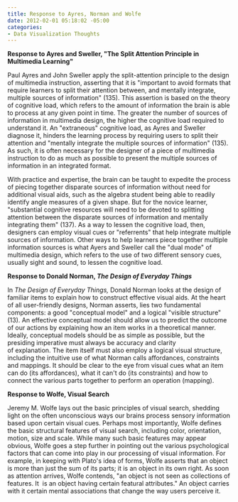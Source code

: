 ```yaml
---
title: Response to Ayres, Norman and Wolfe
date: 2012-02-01 05:18:02 -05:00
categories:
- Data Visualization Thoughts
---
```


<p><strong>Response to Ayres and Sweller, "The Split Attention Principle in Multimedia Learning"</strong></p>
<p>Paul Ayres and John Sweller apply the split-attention principle to the design of multimedia instruction, asserting that it is "important to avoid formats that require learners to split their attention between, and mentally integrate, multiple sources of information" (135). This assertion is based on the theory of cognitive load, which refers to the amount of information the brain is able to process at any given point in time. The greater the number of sources of information in multimedia design, the higher the cognitive load required to understand it. An "extraneous" cognitive load, as Ayres and Sweller diagnose it, hinders the learning process by requiring users to split their attention and "mentally integrate the multiple sources of information" (135). As such, it is often necessary for the designer of a piece of multimedia instruction to do as much as possible to present the multiple sources of information in an integrated format.</p>
<p>With practice and expertise, the brain can be taught to expedite the process of piecing together disparate sources of information without need for additional visual aids, such as the algebra student being able to readily identify angle measures of a given shape. But for the novice learner, "substantial cognitive resources will need to be devoted to splitting attention between the disparate sources of information and mentally integrating them" (137). As a way to lessen the cognitive load, then, designers can employ visual cues or "referrents" that help integrate multiple sources of information. Other ways to help learners piece together multiple information sources is what Ayers and Sweller call the "dual mode" of multimedia design, which refers to the use of two different sensory cues, usually sight and sound, to lessen the cognitive load.</p>
<p><strong>Response to Donald Norman, <em>The Design of Everyday Things</em></strong></p>
<p>In <em>The Design of Everyday Things, </em>Donald Norman looks at the design of familiar items to explain how to construct effective visual aids. At the heart of all user-friendly designs, Norman asserts, lies two fundamental components: a good "conceptual model" and a logical "visible structure" (13). An effective conceptual model should allow us to predict the outcome of our actions by explaining how an item works in a theoretical manner. Ideally, conceptual models should be as simple as possible, but the presiding imperative must always be accuracy and clarity of explanation. The item itself must also employ a logical visual structure, including the intuitive use of what Norman calls affordances, constraints and mappings. It should be clear to the eye from visual cues what an item can do (its affordances), what it can't do (its constraints) and how to connect the various parts together to perform an operation (mapping).</p>
<p><strong>Response to Wolfe, Visual Search</strong></p>
<p>Jeremy M. Wolfe lays out the basic principles of visual search, shedding light on the often unconscious ways our brains process sensory information based upon certain visual cues. Perhaps most importantly, Wolfe defines the basic structural features of visual search, including color, orientation, motion, size and scale. While many such basic features may appear obvious, Wolfe goes a step further in pointing out the various psychological factors that can come into play in our processing of visual information. For example, in keeping with Plato's idea of forms, Wolfe asserts that an object is more than just the sum of its parts; it is an object in its own right. As soon as attention arrives, Wolfe contends, "an object is not seen as collections of features. It  is an object having certain featural attributes." An object carries with it certain mental associations that change the way users perceive it.</p>
